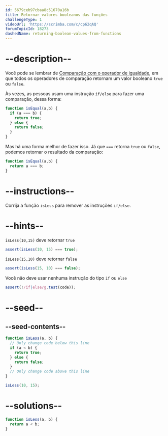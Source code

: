 ```yaml
---
id: 5679ceb97cbaa8c51670a16b
title: Retornar valores booleanos das funções
challengeType: 1
videoUrl: 'https://scrimba.com/c/cp62qAQ'
forumTopicId: 18273
dashedName: returning-boolean-values-from-functions
---
```


# --description--

Você pode se lembrar de [Comparação com o operador de igualdade](/learn/javascript-algorithms-and-data-structures/basic-javascript/comparison-with-the-equality-operator), em que todos os operadores de comparação retornam um valor booleano `true` ou `false`.

Às vezes, as pessoas usam uma instrução `if/else` para fazer uma comparação, dessa forma:

```js
function isEqual(a,b) {
  if (a === b) {
    return true;
  } else {
    return false;
  }
}
```

Mas há uma forma melhor de fazer isso. Já que `===` retorna `true` ou `false`, podemos retornar o resultado da comparação:

```js
function isEqual(a,b) {
  return a === b;
}
```

# --instructions--

Corrija a função `isLess` para remover as instruções `if/else`.

# --hints--

`isLess(10,15)` deve retornar `true`

```js
assert(isLess(10, 15) === true);
```

`isLess(15,10)` deve retornar `false`

```js
assert(isLess(15, 10) === false);
```

Você não deve usar nenhuma instrução do tipo `if` ou `else`

```js
assert(!/if|else/g.test(code));
```

# --seed--

## --seed-contents--

```js
function isLess(a, b) {
  // Only change code below this line
  if (a < b) {
    return true;
  } else {
    return false;
  }
  // Only change code above this line
}

isLess(10, 15);
```

# --solutions--

```js
function isLess(a, b) {
  return a < b;
}
```
